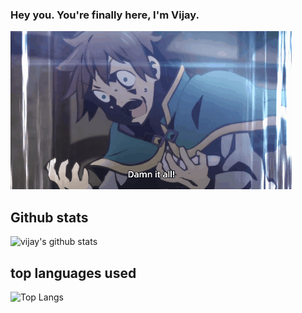 ### Hey you. You're finally here, I'm Vijay.
![kazuma](https://github.com/Cinder-Binder/gifs/blob/master/1500815674_tumblr_om82z9x1z01w39871o1_500.gif)

## Github stats
![vijay's github stats](https://github-readme-stats.vercel.app/api?username=Cinder-Binder&show_icons=true&theme=tokyonight)
## top languages used
![Top Langs](https://github-readme-stats.vercel.app/api/top-langs/?username=Cinder-Binder&layout=compact&theme=tokyonight&hide=Objective-c,Shell)
<!--
**Cinder-Binder/CInder-Binder** is a ✨ _special_ ✨ repository because its `README.md` (this file) appears on your GitHub profile.



Here are some ideas to get you started:

- 🔭 I’m currently working on ...
- 🌱 I’m currently learning ...
- 👯 I’m looking to collaborate on ...
- 🤔 I’m looking for help with ...
- 💬 Ask me about ...
- 📫 How to reach me: ...
- 😄 Pronouns: ...
- ⚡ Fun fact: ...
-->
